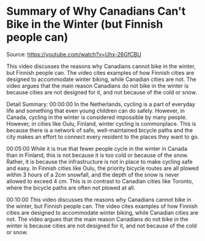 # Summary of Why Canadians Can't Bike in the Winter (but Finnish people can)

Source: https://youtube.com/watch?v=Uhx-26GfCBU

This video discusses the reasons why Canadians cannot bike in the winter, but Finnish people can. The video cites examples of how Finnish cities are designed to accommodate winter biking, while Canadian cities are not. The video argues that the main reason Canadians do not bike in the winter is because cities are not designed for it, and not because of the cold or snow.

Detail Summary: 
00:00:00
In the Netherlands, cycling is a part of everyday life and something that even young children can do safely. However, in Canada, cycling in the winter is considered impossible by many people. However, in cities like Oulu, Finland, winter cycling is commonplace. This is because there is a network of safe, well-maintained bicycle paths and the city makes an effort to connect every resident to the places they want to go.

00:05:00
While it is true that fewer people cycle in the winter in Canada than in Finland, this is not because it is too cold or because of the snow. Rather, it is because the infrastructure is not in place to make cycling safe and easy. In Finnish cities like Oulu, the priority bicycle routes are all plowed within 3 hours of a 2cm snowfall, and the depth of the snow is never allowed to exceed 4 cm. This is in contrast to Canadian cities like Toronto, where the bicycle paths are often not plowed at all.

00:10:00
This video discusses the reasons why Canadians cannot bike in the winter, but Finnish people can. The video cites examples of how Finnish cities are designed to accommodate winter biking, while Canadian cities are not. The video argues that the main reason Canadians do not bike in the winter is because cities are not designed for it, and not because of the cold or snow.

